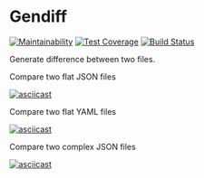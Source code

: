 # Gendiff
[![Maintainability](https://api.codeclimate.com/v1/badges/70abd8af6d46afc1e25e/maintainability)](https://codeclimate.com/github/slavarobotam/python-project-lvl2/maintainability) [![Test Coverage](https://api.codeclimate.com/v1/badges/70abd8af6d46afc1e25e/test_coverage)](https://codeclimate.com/github/slavarobotam/python-project-lvl2/test_coverage) [![Build Status](https://travis-ci.org/slavarobotam/python-project-lvl2.svg?branch=master)](https://travis-ci.org/slavarobotam/python-project-lvl2)


Generate difference between two files.


Compare two flat JSON files

[![asciicast](https://asciinema.org/a/273033.svg)](https://asciinema.org/a/273033)

Compare two flat YAML files

[![asciicast](https://asciinema.org/a/276341.svg)](https://asciinema.org/a/276341)

Compare two complex JSON files

[![asciicast](https://asciinema.org/a/bpqzU89qoI78YfErPKT7eDQhk.svg)](https://asciinema.org/a/bpqzU89qoI78YfErPKT7eDQhk)